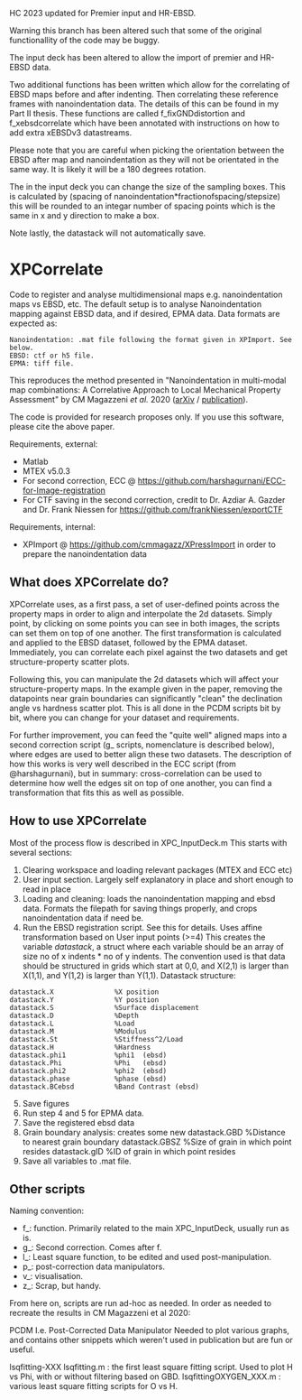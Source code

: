 HC 2023 updated for Premier input and HR-EBSD.

Warning this branch has been altered such that some of the original functionallity of the code may be buggy.

The input deck has been altered to allow the import of premier and HR-EBSD data.

Two additional functions has been written which allow for the correlating of EBSD maps before and after indenting. Then correlating these reference frames with nanoindentation data. The details of this can be found in my Part II thesis. These functions are called f_fixGNDdistortion and f_xebsdcorrelate which have been annotated with instructions on how to add extra xEBSDv3 datastreams.

Please note that you are careful when picking the orientation between the EBSD after map and nanoindentation as they will not be orientated in the same way. It is likely it will be a 180 degrees rotation. 

The in the input deck you can change the size of the sampling boxes. This is calculated by (spacing of nanoindentation*fractionofspacing/stepsize) this will be rounded to an integar number of spacing points which is the same in x and y direction to make a box.

Note lastly, the datastack will not automatically save.

# XPCorrelate
Code to register and analyse multidimensional maps e.g. nanoindentation maps vs EBSD, etc.
The default setup is to analyse Nanoindentation mapping against EBSD data, and if desired, EPMA data.
Data formats are expected as:

    Nanoindentation: .mat file following the format given in XPImport. See below. 
    EBSD: ctf or h5 file. 
    EPMA: tiff file.
    
This reproduces the method presented in "Nanoindentation in multi-modal map combinations: A Correlative Approach to Local Mechanical Property Assessment" by CM Magazzeni *et al.* 2020 ([arXiv](https://arxiv.org/abs/2008.12267/) / [publication](https://doi.org/10.1557/s43578-020-00035-y/)).

The code is provided for research proposes only. If you use this software, 
please cite the above paper.

Requirements, external: 
- Matlab
- MTEX v5.0.3 
- For second correction, ECC @ https://github.com/harshagurnani/ECC-for-Image-registration
- For CTF saving in the second correction, credit to Dr. Azdiar A. Gazder and Dr. Frank Niessen for https://github.com/frankNiessen/exportCTF

Requirements, internal: 
- XPImport @ https://github.com/cmmagazz/XPressImport in order to prepare the nanoindentation data

## What does XPCorrelate do?
XPCorrelate uses, as a first pass, a set of user-defined points across the property maps in order to align and interpolate the 2d datasets. Simply point, by clicking on some points you can see in both images, the scripts can set them on top of one another. The first transformation is calculated and applied to the EBSD dataset, followed by the EPMA dataset. Immediately, you can correlate each pixel against the two datasets and get structure-property scatter plots. 

Following this, you can manipulate the 2d datasets which will affect your structure-property maps. In the example given in the paper, removing the datapoints near grain boundaries can significantly "clean" the declination angle vs hardness scatter plot. This is all done in the PCDM scripts bit by bit, where you can change for your dataset and requirements. 

For further improvement, you can feed the "quite well" aligned maps into a second correction script (g_ scripts, nomenclature is described below), where edges are used to better align these two datasets. The description of how this works is very well described in the ECC script (from @harshagurnani), but in summary: cross-correlation can be used to determine how well the edges sit on top of one another, you can find a transformation that fits this as well as possible. 

## How to use XPCorrelate
Most of the process flow is described in XPC_InputDeck.m 
This starts with several sections: 
1) Clearing workspace and loading relevant packages (MTEX and ECC etc)
2) User input section. Largely self explanatory in place and short enough to read in place
3) Loading and cleaning: loads the nanoindentation mapping and ebsd data. Formats the filepath for saving things properly, and crops nanoindentation data if need be. 
4) Run the EBSD registration script. See this for details. Uses affine transformation based on User input points (>=4)
   This creates the variable *datastack*, a struct where each variable should be an array of size no of x indents * no of y indents. 
   The convention used is that data should be structured in grids which start at 0,0, and X(2,1) is larger than X(1,1), and Y(1,2) is larger than Y(1,1).
   Datastack structure: 
   
``` 
datastack.X               %X position
datastack.Y               %Y position
datastack.S               %Surface displacement
datastack.D               %Depth
datastack.L               %Load
datastack.M               %Modulus
datastack.St              %Stiffness^2/Load
datastack.H               %Hardness
datastack.phi1            %phi1  (ebsd)
datastack.Phi             %Phi   (ebsd)
datastack.phi2            %phi2  (ebsd)
datastack.phase           %phase (ebsd)
datastack.BCebsd          %Band Contrast (ebsd)
```
 
5) Save figures
6) Run step 4 and 5 for EPMA data. 
7) Save the registered ebsd data
8) Grain boundary analysis: creates some new 
 datastack.GBD             %Distance to nearest grain boundary
 datastack.GBSZ            %Size of grain in which point resides
 datastack.gID             %ID of grain in which point resides
9) Save all variables to .mat file. 

## Other scripts
Naming convention: 
- f_: function. Primarily related to the main XPC_InputDeck, usually run as is. 
- g_: Second correction. Comes after f. 
- l_: Least square function, to be edited and used post-manipulation.
- p_: post-correction data manipulators. 
- v_: visualisation. 
- z_: Scrap, but handy. 

From here on, scripts are run ad-hoc as needed. In order as needed to recreate the results in CM Magazzeni et al 2020:

PCDM I.e. Post-Corrected Data Manipulator
    Needed to plot various graphs, and contains other snippets which weren't used in publication but are fun or useful. 

lsqfitting-XXX
    lsqfitting.m : the first least square fitting script. Used to plot H vs Phi, with or without filtering based on GBD. 
    lsqfittingOXYGEN_XXX.m : various least square fitting scripts for O vs H. 
